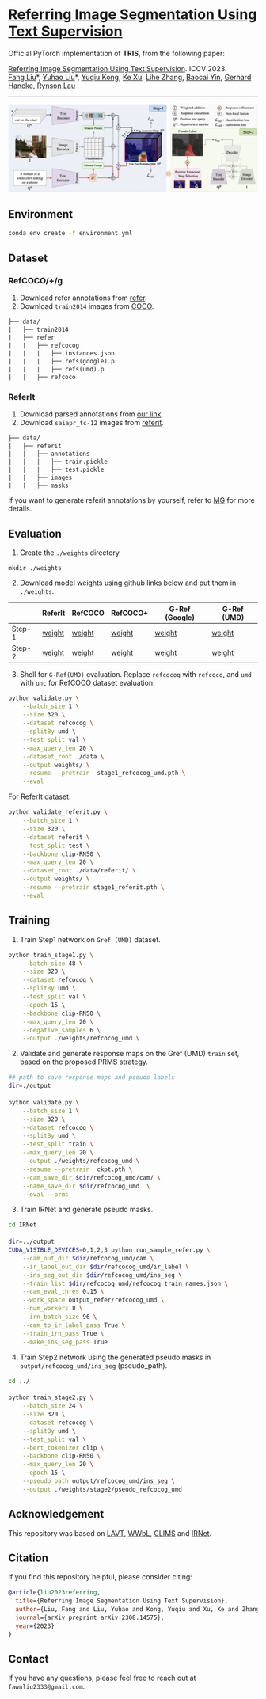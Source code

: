 # [Referring Image Segmentation Using Text Supervision](https://arxiv.org/abs/2308.14575)

Official PyTorch implementation of **TRIS**, from the following paper:

[Referring Image Segmentation Using Text Supervision](https://arxiv.org/abs/2308.14575). ICCV 2023. \
[Fang Liu](https://scholar.google.com/citations?user=cBFup5QAAAAJ&hl=en&oi=sra)\*, [Yuhao Liu](https://scholar.google.com/citations?user=eHWiGU8AAAAJ&hl=en&oi=sra)\*, [Yuqiu Kong](https://scholar.google.com/citations?user=nKrhk4UAAAAJ&hl=en&oi=sra), [Ke Xu](https://scholar.google.com/citations?user=2meBhbQAAAAJ&hl=en&oi=sra), [Lihe Zhang](https://scholar.google.com/citations?user=XGPdQbIAAAAJ&hl=en&oi=ao), [Baocai Yin](https://scholar.google.com/citations?user=uXtYy_8AAAAJ&hl=en&oi=sra), [Gerhard Hancke](https://scholar.google.com/citations?user=C2iR3xUAAAAJ&hl=en&oi=ao), [Rynson Lau](https://www.cs.cityu.edu.hk/~rynson/)


--- 
<p align="left">
<img src="figs/pipeline.png"  class="center">
</p>


## Environment

```bash
conda env create -f environment.yml
```

## Dataset 
### RefCOCO/+/g
1. Download refer annotations from [refer](https://github.com/lichengunc/refer).
2. Download `train2014` images from [COCO](https://cocodataset.org/#download).

```
├── data/
|   ├── train2014
|   ├── refer
|   |   ├── refcocog
|   |   |   ├── instances.json
|   |   |   ├── refs(google).p
|   |   |   ├── refs(umd).p
|   |   ├── refcoco
```

### ReferIt
1. Download parsed annotations from [our link](https://github.com/fawnliu/storage/releases/download/v1.0.2/referit_annotations.zip).
2. Download `saiapr_tc-12` images from [referit](http://bvisionweb1.cs.unc.edu/licheng/referit/data/images/saiapr_tc-12.zip).

```
├── data/
|   ├── referit
|   |   ├── annotations
|   |   |   ├── train.pickle
|   |   |   ├── test.pickle
|   |   ├── images
|   |   ├── masks
```

If you want to generate referit annotations by yourself, refer to [MG](https://github.com/hassanhub/MultiGrounding/tree/master/data) for more details.


## Evaluation

1. Create the `./weights` directory 
```shell
mkdir ./weights
```
2. Download model weights using github links below and put them in `./weights`.

|  | ReferIt | RefCOCO | RefCOCO+ | G-Ref (Google) | G-Ref (UMD) |
|---|---|---|---|---|---|
|Step-1| [weight](https://github.com/fawnliu/storage/releases/download/v1.0.4/stage1_referit.pth) | [weight](https://github.com/fawnliu/storage/releases/download/v1.0.4/stage1_refcoco.pth) |  [weight](https://github.com/fawnliu/storage/releases/download/v1.0.4/stage1_refcoco+.pth) | [weight](https://github.com/fawnliu/storage/releases/download/v1.0.4/stage1_refcocog_google.pth) | [weight](https://github.com/fawnliu/storage/releases/download/v1.0.4/stage1_refcocog_umd.pth) |
|Step-2| [weight](https://github.com/fawnliu/storage/releases/download/v1.0.1/stage2_referit.pth) | [weight](https://github.com/fawnliu/storage/releases/download/v1.0.1/stage2_refcoco.pth) | [weight](https://github.com/fawnliu/storage/releases/download/v1.0.1/stage2_refcoco+.pth) | [weight](https://github.com/fawnliu/storage/releases/download/v1.0.1/stage2_refcocog_google.pth) | [weight](https://github.com/fawnliu/storage/releases/download/v1.0.1/stage2_refcocog_umd.pth) | 

3. Shell for `G-Ref(UMD)` evaluation. Replace `refcocog` with `refcoco`, and `umd` with `unc` for RefCOCO dataset evaluation. 

```bash
python validate.py \
    --batch_size 1 \
    --size 320 \
    --dataset refcocog \
    --splitBy umd \
    --test_split val \
    --max_query_len 20 \
    --dataset_root ./data \
    --output weights/ \
    --resume --pretrain  stage1_refcocog_umd.pth \
    --eval 
```
For ReferIt dataset:
```bash
python validate_referit.py \
    --batch_size 1 \
    --size 320 \
    --dataset referit \
    --test_split test \
    --backbone clip-RN50 \
    --max_query_len 20 \
    --dataset_root ./data/referit/ \
    --output weights/ \
    --resume --pretrain stage1_referit.pth \
    --eval 
```



## Training

1. Train Step1 network on `Gref (UMD)` dataset.
```bash
python train_stage1.py \
    --batch_size 48 \
    --size 320 \
    --dataset refcocog \
    --splitBy umd \
    --test_split val \
    --epoch 15 \
    --backbone clip-RN50 \
    --max_query_len 20 \
    --negative_samples 6 \
    --output ./weights/refcocog_umd \
```

2. Validate and generate response maps on the  Gref (UMD) `train` set, based on the proposed PRMS strategy.

```bash
## path to save response maps and pseudo labels
dir=./output

python validate.py \
    --batch_size 1 \
    --size 320 \
    --dataset refcocog \
    --splitBy umd \
    --test_split train \
    --max_query_len 20 \
    --output ./weights/refcocog_umd \
    --resume --pretrain  ckpt.pth \
    --cam_save_dir $dir/refcocog_umd/cam/ \
    --name_save_dir $dir/refcocog_umd  \
    --eval --prms 
```

3. Train IRNet and generate pseudo masks.

```bash
cd IRNet

dir=../output
CUDA_VISIBLE_DEVICES=0,1,2,3 python run_sample_refer.py \
    --cam_out_dir $dir/refcocog_umd/cam \
    --ir_label_out_dir $dir/refcocog_umd/ir_label \
    --ins_seg_out_dir $dir/refcocog_umd/ins_seg \
    --train_list $dir/refcocog_umd/refcocog_train_names.json \
    --cam_eval_thres 0.15 \
    --work_space output_refer/refcocog_umd \
    --num_workers 8 \
    --irn_batch_size 96 \
    --cam_to_ir_label_pass True \
    --train_irn_pass True \
    --make_ins_seg_pass True 
```

4. Train Step2 network using the generated pseudo masks in `output/refcocog_umd/ins_seg` (pseudo_path). 

```bash
cd ../

python train_stage2.py \
    --batch_size 24 \
    --size 320 \
    --dataset refcocog \
    --splitBy umd \
    --test_split val \
    --bert_tokenizer clip \
    --backbone clip-RN50 \
    --max_query_len 20 \
    --epoch 15 \
    --pseudo_path output/refcocog_umd/ins_seg \
    --output ./weights/stage2/pseudo_refcocog_umd
```

## Acknowledgement
This repository was based on [LAVT](https://github.com/yz93/LAVT-RIS), [WWbL](https://github.com/talshaharabany/what-is-where-by-looking), [CLIMS](https://github.com/CVI-SZU/CLIMS) and [IRNet](https://github.com/jiwoon-ahn/irn).



## Citation
If you find this repository helpful, please consider citing:
```bibtex
@article{liu2023referring,
  title={Referring Image Segmentation Using Text Supervision},
  author={Liu, Fang and Liu, Yuhao and Kong, Yuqiu and Xu, Ke and Zhang, Lihe and Yin, Baocai and Hancke, Gerhard and Lau, Rynson},
  journal={arXiv preprint arXiv:2308.14575},
  year={2023}
}
```


## Contact
If you have any questions, please feel free to reach out at `fawnliu2333@gmail.com`.
